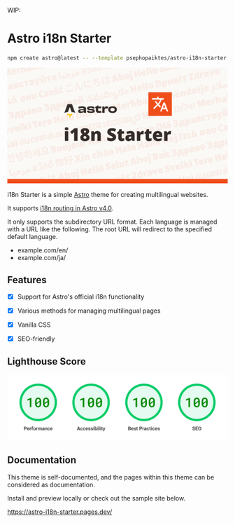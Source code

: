 WIP:

# Astro i18n Starter

```sh
npm create astro@latest -- --template psephopaiktes/astro-i18n-starter
```

[![Logo Image](docs/hero.svg)](https://astro-i18n-starter.pages.dev/ "See document")

i18n Starter is a simple [Astro](https://astro.build) theme for creating multilingual websites.

It supports [i18n routing in Astro v4.0](https://docs.astro.build/en/guides/internationalization/).

It only supports the subdirectory URL format. Each language is managed with a URL like the following. The root URL will redirect to the specified default language.

- example.com/en/
- example.com/ja/


## Features

- [x] Support for Astro's official i18n functionality
- [x] Various methods for managing multilingual pages
- [x] Vanilla CSS
- [x] SEO-friendly


## Lighthouse Score

[![All scores are 100.](docs/lighthouse.png)](https://pagespeed.web.dev/analysis/https-astro-i18n-starter-pages-dev-en/8sg3q21r6c?form_factor=desktop "Check score")


## Documentation

This theme is self-documented, and the pages within this theme can be considered as documentation.

Install and preview locally or check out the sample site below.

https://astro-i18n-starter.pages.dev/
